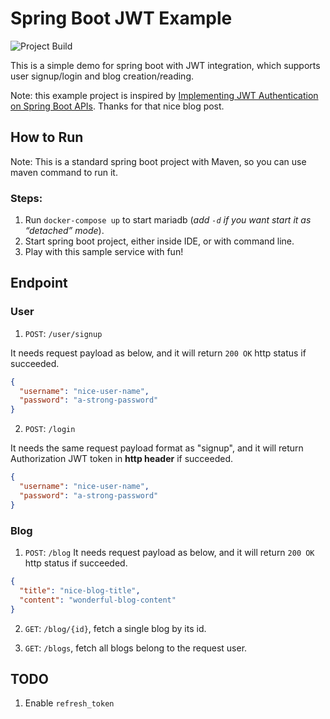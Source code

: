 # Spring Boot JWT Example

![Project Build](https://github.com/zhouhao/spring-boot-jwt-example/workflows/Project%20Build/badge.svg)

This is a simple demo for spring boot with JWT integration, which supports user signup/login and blog creation/reading.

Note: this example project is inspired by [Implementing JWT Authentication on Spring Boot APIs](https://auth0.com/blog/implementing-jwt-authentication-on-spring-boot/). Thanks for that nice blog post.


## How to Run
Note: This is a standard spring boot project with Maven, so you can use maven command to run it.

### Steps:
1. Run `docker-compose up` to start mariadb (*add `-d` if you want start it as “detached” mode*).
2. Start spring boot project, either inside IDE, or with command line.
3. Play with this sample service with fun!

## Endpoint

### User
1. `POST`: `/user/signup`

It needs request payload as below, and it will return `200 OK` http status if succeeded.
```json
{
  "username": "nice-user-name",
  "password": "a-strong-password"
}
```

2. `POST`: `/login`

It needs the same request payload format as "signup", and it will return Authorization JWT token in **http header** if succeeded.
```json
{
  "username": "nice-user-name",
  "password": "a-strong-password"
}
```

### Blog
1. `POST`: `/blog`
   It needs request payload as below, and it will return `200 OK` http status if succeeded.
```json
{
  "title": "nice-blog-title",
  "content": "wonderful-blog-content"
}
```

2. `GET`: `/blog/{id}`, fetch a single blog by its id.

3. `GET`: `/blogs`, fetch all blogs belong to the request user.

## TODO
1. Enable `refresh_token`
